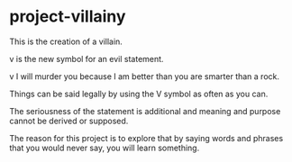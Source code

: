 # project-villainy
This is the creation of a villain.

v is the new symbol for an evil statement.

v I will murder you because I am better than you are smarter than a rock.

Things can be said legally by using the V symbol as often as you can.

The seriousness of the statement is additional and meaning and purpose cannot be derived or supposed.

The reason for this project is to explore that by saying words and phrases that you would never say, you will learn something.
